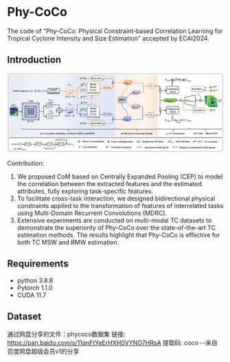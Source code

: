 # Phy-CoCo
The code of "Phy-CoCo: Physical Constraint-based Correlation Learning for Tropical Cyclone Intensity and Size Estimation" accepted by ECAI2024.

## Introduction

![***Phy-CoCo_framework***](https://github.com/Zjut-MultimediaPlus/Phy-CoCo/blob/main/figs/phy-coco.png)

Contribution:
1. We proposed CoM based on Centrally Expanded Pooling (CEP) to model the correlation between the extracted features and the estimated attributes, fully exploring task-specific features.
2. To facilitate cross-task interaction, we designed bidirectional physical constraints applied to the transformation of features of interrelated tasks using Multi-Domain Recurrent Convolutions (MDRC).
3. Extensive experiments are conducted on multi-modal TC datasets to demonstrate the superiority of Phy-CoCo over the state-of-the-art TC estimation methods. The results highlight that Phy-CoCo is effective for both TC MSW and RMW estimation.

## Requirements 
* python 3.8.8
* Pytorch 1.1.0
* CUDA 11.7
## Dataset
通过网盘分享的文件：phycoco数据集
链接: https://pan.baidu.com/s/11qnFtYeErHXH0VYNO7HRsA 提取码: coco 
--来自百度网盘超级会员v1的分享
